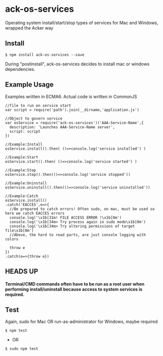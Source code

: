 # ack-os-services
Operating system install/start/stop types of services for Mac and Windows, wrapped the Acker way

## Install
```
$ npm install ack-os-services --save
```
During "postinstall", ack-os-services decides to install mac or windows dependencies.


## Example Usage
Examples written in ECMA6. Actual code is written in CommonJS
```
//file to run on service start
var script = require('path').join(__dirname,'application.js')

//Object to govern service
var osService = require('ack-os-services')('AAA-Service-Name',{
  description: 'Launches AAA-Service-Name server',
  script: script
})

//Example:Install
osService.install().then( ()=>console.log('service installed') )

//Example:Start
osService.start().then( ()=>console.log('service started') )

//Example:Stop
osService.stop().then(()=>console.log('service stopped'))

//Example:Uninstall
osService.uninstall().then(()=>console.log('service uninstalled'))

//Example:Catch
osService.install()
.catch('EACCES',e=>{
  //Be prepared to catch errors! Often sudo, on mac, must be used so here we catch EACCES errors
  console.log('\x1b[31m! FILE ACCESS ERROR !\x1b[0m')
  console.log('\x1b[34m> Try process again in sudo mode\x1b[0m')
  console.log('\x1b[34m> Try altering permissions of target file\x1b[0m')
  //Above, the hard to read parts, are just console logging with colors

  throw e
})
.catch(e=>{throw e})
```

## HEADS UP
#### Terminal/CMD commands often have to be run as a root user when performing install/uninstall because access to system services is required.

## Test
Again, sudo for Mac OR run-as-administrator for Windows, maybe required
```
$ npm test
```
- OR
```
$ sudo npm test
```